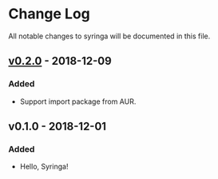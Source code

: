 # Change Log

All notable changes to syringa will be documented in this file.

## [v0.2.0] - 2018-12-09

### Added

- Support import package from AUR.

## v0.1.0 - 2018-12-01

### Added

- Hello, Syringa!

[v0.2.0]: https://github.com/Xuanwo/syringa/compare/v0.1.0...v0.2.0
